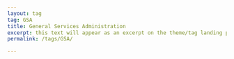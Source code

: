 ```yaml
---
layout: tag
tag: GSA
title: General Services Administration
excerpt: this text will appear as an excerpt on the theme/tag landing page
permalink: /tags/GSA/

---
```

